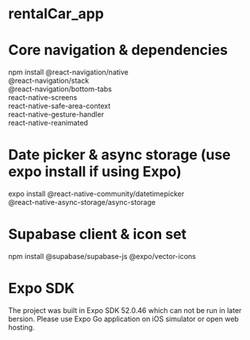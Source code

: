 # rentalCar_app

# Core navigation & dependencies
npm install @react-navigation/native \
            @react-navigation/stack \
            @react-navigation/bottom-tabs \
            react-native-screens \
            react-native-safe-area-context \
            react-native-gesture-handler \
            react-native-reanimated

# Date picker & async storage (use expo install if using Expo)
expo install @react-native-community/datetimepicker \
             @react-native-async-storage/async-storage

# Supabase client & icon set
npm install @supabase/supabase-js @expo/vector-icons

# Expo SDK
The project was built in Expo SDK 52.0.46 which can not be run in later bersion. Please use Expo Go application on iOS simulator or open web hosting.
